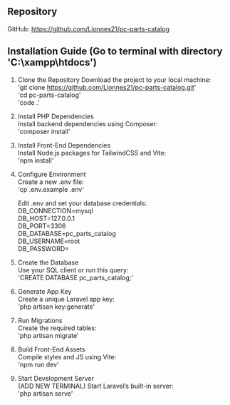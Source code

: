 ## Repository
GitHub: https://github.com/Lionnes21/pc-parts-catalog
## Installation Guide (Go to terminal with directory 'C:\xampp\htdocs')

1. Clone the Repository
    Download the project to your local machine: <br>
       'git clone https://github.com/Lionnes21/pc-parts-catalog.git' <br>
       'cd pc-parts-catalog' <br>
       'code .'
       
2. Install PHP Dependencies <br>
    Install backend dependencies using Composer: <br>
        'composer install'
   
3. Install Front-End Dependencies <br>
    Install Node.js packages for TailwindCSS and Vite: <br>
        'npm install'
   
4. Configure Environment <br>
    Create a new .env file: <br>
       'cp .env.example .env'
   
    Edit .env and set your database credentials: <br>
       DB_CONNECTION=mysql  
       DB_HOST=127.0.0.1  
       DB_PORT=3306  
       DB_DATABASE=pc_parts_catalog  
       DB_USERNAME=root  
       DB_PASSWORD=

5. Create the Database <br>
    Use your SQL client or run this query: <br>
        'CREATE DATABASE pc_parts_catalog;'

6. Generate App Key <br>
    Create a unique Laravel app key: <br>
    'php artisan key:generate'

7. Run Migrations <br>
    Create the required tables: <br>
        'php artisan migrate'

8. Build Front-End Assets <br>
    Compile styles and JS using Vite: <br>
       'npm run dev'
   
9. Start Development Server <br> (ADD NEW TERMINAL)
     Start Laravel’s built-in server:<br>
        'php artisan serve'

   

